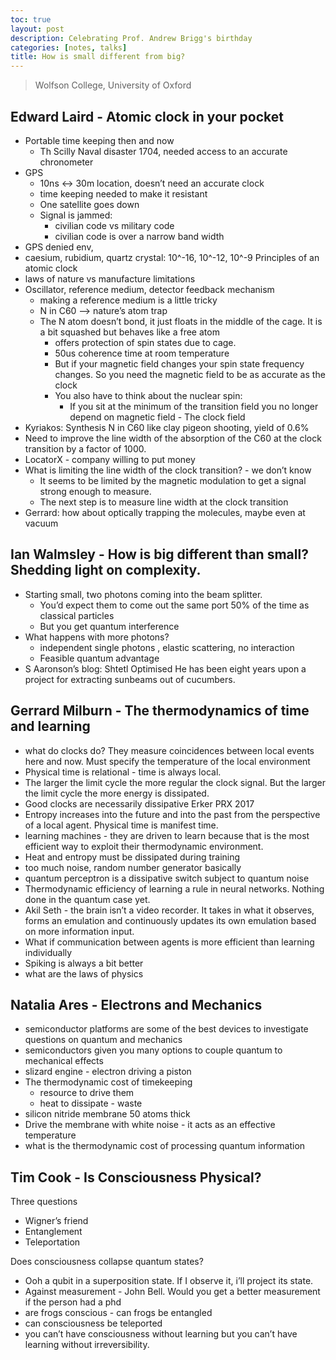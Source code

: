 ```yaml
---
toc: true
layout: post
description: Celebrating Prof. Andrew Brigg's birthday
categories: [notes, talks]
title: How is small different from big? 
---
```

> Wolfson College, University of Oxford

 

## Edward Laird - Atomic clock in your pocket
- Portable time keeping then and now
    - Th Scilly Naval disaster 1704, needed access to an accurate chronometer
- GPS 
    - 10ns <-> 30m location, doesn’t need an accurate clock
    - time keeping needed to make it resistant
    - One satellite goes down
    - Signal is jammed:
        - civilian code vs military code
        - civilian code is over a narrow band width
- GPS denied env, 
- caesium, rubidium, quartz crystal: 10^-16, 10^-12, 10^-9
 Principles of an atomic clock
- laws of nature vs manufacture limitations
- Oscillator, reference medium, detector feedback mechanism
    - making a reference medium is a little tricky
    - N in C60 —> nature’s atom trap
    - The N atom doesn’t bond, it just floats in the middle of the cage. It is a bit squashed but behaves like a free atom
        - offers protection of spin states due to cage.
        - 50us coherence time at room temperature
        - But if your magnetic field changes your spin state frequency changes. So you need the magnetic field to be as accurate as the clock
        - You also have to think about the nuclear spin:
            - If you sit at the minimum of the transition field you no longer depend on magnetic field - The clock field
- Kyriakos: Synthesis N in C60 like clay pigeon shooting, yield of 0.6%
- Need to improve the line width of the absorption of the C60 at the clock transition by a factor of 1000.
- LocatorX - company willing to put money 
- What is limiting the line width of the clock transition? - we don’t know
    - It seems to be limited by the magnetic modulation to get a signal strong enough to measure. 
    - The next step is to measure line width at the clock transition
- Gerrard: how about optically trapping the molecules, maybe even at vacuum

## Ian Walmsley - How is big different than small? Shedding light on complexity.
- Starting small, two photons coming into the beam splitter.
    - You’d expect them to come out the same port 50% of the time as classical particles
    - But you get quantum interference
- What happens with more photons?
    - independent single photons , elastic scattering, no interaction
    - Feasible quantum advantage
- S Aaronson’s blog: Shtetl Optimised
He has been eight years upon a project for extracting sunbeams out of cucumbers.

## Gerrard Milburn - The thermodynamics of time and learning
- what do clocks do?
They measure coincidences between local events here and now. Must specify the temperature of the local environment
- Physical time is relational - time is always local.
- The larger the limit cycle the more regular the clock signal. But the larger the limit cycle the more energy is dissipated. 
- Good clocks are necessarily dissipative Erker PRX 2017
- Entropy increases into the future and into the past from the perspective of a local agent. Physical time is manifest time. 
- learning machines - they are driven to learn because that is the most efficient way to exploit their thermodynamic environment.
- Heat and entropy must be dissipated during training
- too much noise, random number generator basically
- quantum perceptron is a dissipative switch subject to quantum noise
- Thermodynamic efficiency of learning a rule in neural networks. Nothing done in the quantum case yet.
- Akil Seth - the brain isn’t a video recorder. It takes in what it observes, forms an emulation and continuously updates its own emulation based on more information input.
- What if communication between agents is more efficient than learning individually 
- Spiking is always a bit better
- what are the laws of physics


## Natalia Ares - Electrons and Mechanics
- semiconductor platforms are some of the best devices to investigate questions on quantum and mechanics
- semiconductors given you many options to couple quantum to mechanical effects
- slizard engine - electron driving a piston
- The thermodynamic cost of timekeeping
    - resource to drive them
    - heat to dissipate - waste
- silicon nitride membrane 50 atoms thick
- Drive the membrane with white noise - it acts as an effective temperature
- what is the thermodynamic cost of processing quantum information

## Tim Cook - Is Consciousness Physical?
Three questions
- Wigner’s friend
- Entanglement
- Teleportation

Does consciousness collapse quantum states?
- Ooh a qubit in a superposition state. If I observe it, i’ll project its state.
- Against measurement - John Bell. Would you get a better measurement if the person had a phd
- are frogs conscious - can frogs be entangled
- can consciousness be teleported
- you can’t have consciousness without learning but you can’t have learning without irreversibility.





